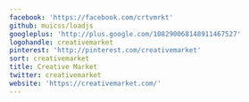 ```yaml
---
facebook: 'https://facebook.com/crtvmrkt'
github: muicss/loadjs
googleplus: 'http://plus.google.com/108290068148911467527'
logohandle: creativemarket
pinterest: 'http://pinterest.com/creativemarket'
sort: creativemarket
title: Creative Market
twitter: creativemarket
website: 'https://creativemarket.com/'
---
```


